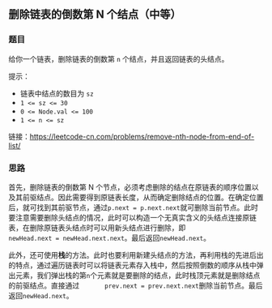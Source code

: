 ## 删除链表的倒数第 N 个结点（中等）

### 题目

给你一个链表，删除链表的倒数第 `n` 个结点，并且返回链表的头结点。

提示：

- 链表中结点的数目为 `sz`
- `1 <= sz <= 30`
- `0 <= Node.val <= 100`
- `1 <= n <= sz`

链接：https://leetcode-cn.com/problems/remove-nth-node-from-end-of-list/

### 思路

首先，删除链表的倒数第 N 个节点，必须考虑删除的结点在原链表的顺序位置以及其前驱结点。因此需要得到原链表长度，从而确定删除结点的位置。在确定位置后，就可找到其前驱节点，通过`p.next = p.next.next`就可删除当前节点。此时要注意需要删除头结点的情况，此时可以构造一个无真实含义的头结点连接原链表，在删除原链表头结点时可以用新头结点进行删除，即`            newHead.next = newHead.next.next`。最后返回`newHead.next`。

此外，还可使用**栈**的方法。此时也要利用新建头结点的方法，再利用栈的先进后出的特点，通过遍历链表时可以将链表元素存入栈中，然后按照倒数的顺序从栈中弹出元素，我们弹出栈的第`n`个元素就是要删除的结点，此时栈顶元素就是删除结点的前驱结点。直接通过`        prev.next = prev.next.next `删除当前节点。最后返回`newHead.next`。

